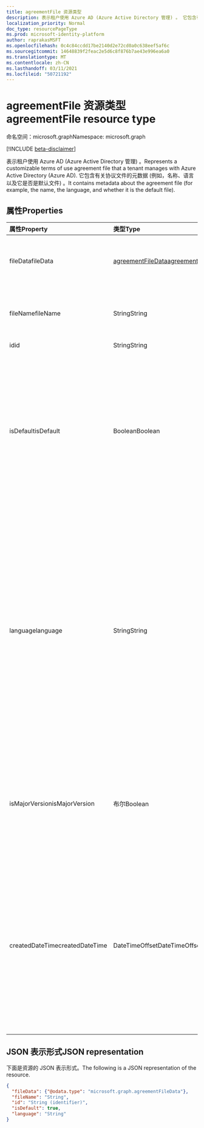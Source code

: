 ```yaml
---
title: agreementFile 资源类型
description: 表示租户使用 Azure AD (Azure Active Directory 管理) 。 它包含有关协议文件的元数据 (例如，名称、语言以及它是否是默认文件) 。
localization_priority: Normal
doc_type: resourcePageType
ms.prod: microsoft-identity-platform
author: raprakasMSFT
ms.openlocfilehash: 0c4c84ccdd17be2140d2e72cd0a0c638eef5af6c
ms.sourcegitcommit: 14648839f2feac2e5d6c8f876b7ae43e996ea6a0
ms.translationtype: MT
ms.contentlocale: zh-CN
ms.lasthandoff: 03/11/2021
ms.locfileid: "50721192"
---
```

# <a name="agreementfile-resource-type"></a><span data-ttu-id="0a17a-104">agreementFile 资源类型</span><span class="sxs-lookup"><span data-stu-id="0a17a-104">agreementFile resource type</span></span>

<span data-ttu-id="0a17a-105">命名空间：microsoft.graph</span><span class="sxs-lookup"><span data-stu-id="0a17a-105">Namespace: microsoft.graph</span></span>

[!INCLUDE [beta-disclaimer](../../includes/beta-disclaimer.md)]

<span data-ttu-id="0a17a-106">表示租户使用 Azure AD (Azure Active Directory 管理) 。</span><span class="sxs-lookup"><span data-stu-id="0a17a-106">Represents a customizable terms of use agreement file that a tenant manages with Azure Active Directory (Azure AD).</span></span> <span data-ttu-id="0a17a-107">它包含有关协议文件的元数据 (例如，名称、语言以及它是否是默认文件) 。</span><span class="sxs-lookup"><span data-stu-id="0a17a-107">It contains metadata about the agreement file (for example, the name, the language, and whether it is the default file).</span></span>

<!--
## Methods

| Method       | Return Type | Description |
|:-------------|:------------|:------------|
| [Get agreementFile](../api/agreementfile-get.md) | [agreementFile](agreementfile.md) | Read properties and relationships of an **agreementFile** object. |
| [Update](../api/agreementfile-update.md) | [agreementFile](agreementfile.md) | Update an **agreementFile** object. |
| [Delete](../api/agreementfile-delete.md) | None | Delete an **agreementFile** object. |
-->

## <a name="properties"></a><span data-ttu-id="0a17a-108">属性</span><span class="sxs-lookup"><span data-stu-id="0a17a-108">Properties</span></span>
| <span data-ttu-id="0a17a-109">属性</span><span class="sxs-lookup"><span data-stu-id="0a17a-109">Property</span></span>     | <span data-ttu-id="0a17a-110">类型</span><span class="sxs-lookup"><span data-stu-id="0a17a-110">Type</span></span>        | <span data-ttu-id="0a17a-111">说明</span><span class="sxs-lookup"><span data-stu-id="0a17a-111">Description</span></span> |
|:-------------|:------------|:------------|
|<span data-ttu-id="0a17a-112">fileData</span><span class="sxs-lookup"><span data-stu-id="0a17a-112">fileData</span></span>|[<span data-ttu-id="0a17a-113">agreementFileData</span><span class="sxs-lookup"><span data-stu-id="0a17a-113">agreementFileData</span></span>](agreementfiledata.md)|<span data-ttu-id="0a17a-114">表示 PDF 文档的使用条款的数据。</span><span class="sxs-lookup"><span data-stu-id="0a17a-114">Data representing the terms of use PDF document.</span></span> <span data-ttu-id="0a17a-115">只读。</span><span class="sxs-lookup"><span data-stu-id="0a17a-115">Read-only.</span></span>|
|<span data-ttu-id="0a17a-116">fileName</span><span class="sxs-lookup"><span data-stu-id="0a17a-116">fileName</span></span>|<span data-ttu-id="0a17a-117">String</span><span class="sxs-lookup"><span data-stu-id="0a17a-117">String</span></span>|<span data-ttu-id="0a17a-118">协议文件的名称 (例如，TOU.pdf) 。</span><span class="sxs-lookup"><span data-stu-id="0a17a-118">Name of the agreement file (for example, TOU.pdf).</span></span> <span data-ttu-id="0a17a-119">只读。</span><span class="sxs-lookup"><span data-stu-id="0a17a-119">Read-only.</span></span>|
|<span data-ttu-id="0a17a-120">id</span><span class="sxs-lookup"><span data-stu-id="0a17a-120">id</span></span>|<span data-ttu-id="0a17a-121">String</span><span class="sxs-lookup"><span data-stu-id="0a17a-121">String</span></span>|<span data-ttu-id="0a17a-122">只读。</span><span class="sxs-lookup"><span data-stu-id="0a17a-122">Read-only.</span></span>|
|<span data-ttu-id="0a17a-123">isDefault</span><span class="sxs-lookup"><span data-stu-id="0a17a-123">isDefault</span></span>|<span data-ttu-id="0a17a-124">Boolean</span><span class="sxs-lookup"><span data-stu-id="0a17a-124">Boolean</span></span>|<span data-ttu-id="0a17a-125">指示如果没有任何区域性与客户端首选项匹配，则此文件是否是默认协议文件。</span><span class="sxs-lookup"><span data-stu-id="0a17a-125">Indicates whether this is the default agreement file if none of the cultures matches the client preference.</span></span> <span data-ttu-id="0a17a-126">如果没有将任何文件标记为默认文件，则第一个文件将被视为默认文件。</span><span class="sxs-lookup"><span data-stu-id="0a17a-126">If none of the files are marked as default, the first one will be treated as the default.</span></span> <span data-ttu-id="0a17a-127">只读。</span><span class="sxs-lookup"><span data-stu-id="0a17a-127">Read-only.</span></span>|
|<span data-ttu-id="0a17a-128">language</span><span class="sxs-lookup"><span data-stu-id="0a17a-128">language</span></span>|<span data-ttu-id="0a17a-129">String</span><span class="sxs-lookup"><span data-stu-id="0a17a-129">String</span></span>|<span data-ttu-id="0a17a-130">语言代码2-country/regioncode2 格式的协议文件的区域性。</span><span class="sxs-lookup"><span data-stu-id="0a17a-130">Culture of the agreement file in the format languagecode2-country/regioncode2.</span></span> <span data-ttu-id="0a17a-131">languagecode2 是派生自 ISO 639-1 的两个字母小写代码。</span><span class="sxs-lookup"><span data-stu-id="0a17a-131">languagecode2 is a lowercase two-letter code derived from ISO 639-1.</span></span> <span data-ttu-id="0a17a-132">country/regioncode2 派生自 ISO 3166，通常由两个大写字母或 BCP-47 语言标记 (例如 en-US) 。</span><span class="sxs-lookup"><span data-stu-id="0a17a-132">country/regioncode2 is derived from ISO 3166 and usually consists of two uppercase letters, or a BCP-47 language tag (for example, en-US).</span></span> <span data-ttu-id="0a17a-133">只读。</span><span class="sxs-lookup"><span data-stu-id="0a17a-133">Read-only.</span></span>|
|<span data-ttu-id="0a17a-134">isMajorVersion</span><span class="sxs-lookup"><span data-stu-id="0a17a-134">isMajorVersion</span></span>|<span data-ttu-id="0a17a-135">布尔</span><span class="sxs-lookup"><span data-stu-id="0a17a-135">Boolean</span></span>|<span data-ttu-id="0a17a-136">指示协议文件是否是主要版本更新。</span><span class="sxs-lookup"><span data-stu-id="0a17a-136">Indicates whether the agreement file is a major version update.</span></span> <span data-ttu-id="0a17a-137">主要版本更新使协议对相应语言的接受无效。</span><span class="sxs-lookup"><span data-stu-id="0a17a-137">Major version updates invalidate the agreement's acceptances on the corresponding language.</span></span> |
|<span data-ttu-id="0a17a-138">createdDateTime</span><span class="sxs-lookup"><span data-stu-id="0a17a-138">createdDateTime</span></span>|<span data-ttu-id="0a17a-139">DateTimeOffset</span><span class="sxs-lookup"><span data-stu-id="0a17a-139">DateTimeOffset</span></span>|<span data-ttu-id="0a17a-140">表示文件创建时间的日期时间。</span><span class="sxs-lookup"><span data-stu-id="0a17a-140">The date time representing when the file was created.</span></span> <span data-ttu-id="0a17a-141">时间戳类型表示采用 ISO 8601 格式的日期和时间信息，始终采用 UTC 时区。</span><span class="sxs-lookup"><span data-stu-id="0a17a-141">The Timestamp type represents date and time information using ISO 8601 format and is always in UTC time.</span></span> <span data-ttu-id="0a17a-142">例如，2014 年 1 月 1 日午夜 UTC 为 `2014-01-01T00:00:00Z`。</span><span class="sxs-lookup"><span data-stu-id="0a17a-142">For example, midnight UTC on Jan 1, 2014 is `2014-01-01T00:00:00Z`.</span></span>|

<!--
## Relationships
| Relationship | Type        | Description |
|:-------------|:------------|:------------|
|localizations|[agreementFileLocalization](agreementfilelocalization.md) collection|The localized version of the agreement files attached to the agreement.|
-->

## <a name="json-representation"></a><span data-ttu-id="0a17a-143">JSON 表示形式</span><span class="sxs-lookup"><span data-stu-id="0a17a-143">JSON representation</span></span>

<span data-ttu-id="0a17a-144">下面是资源的 JSON 表示形式。</span><span class="sxs-lookup"><span data-stu-id="0a17a-144">The following is a JSON representation of the resource.</span></span>

<!-- {
  "blockType": "resource",
  "optionalProperties": [

  ],
  "@odata.type": "microsoft.graph.agreementFile"
}-->

```json
{
  "fileData": {"@odata.type": "microsoft.graph.agreementFileData"},
  "fileName": "String",
  "id": "String (identifier)",
  "isDefault": true,
  "language": "String"
}
```

<!-- uuid: 8fcb5dbc-d5aa-4681-8e31-b001d5168d79
2015-10-25 14:57:30 UTC -->
<!--
{
  "type": "#page.annotation",
  "description": "agreementFile resource",
  "keywords": "",
  "section": "documentation",
  "tocPath": "",
  "suppressions": []
}
-->


